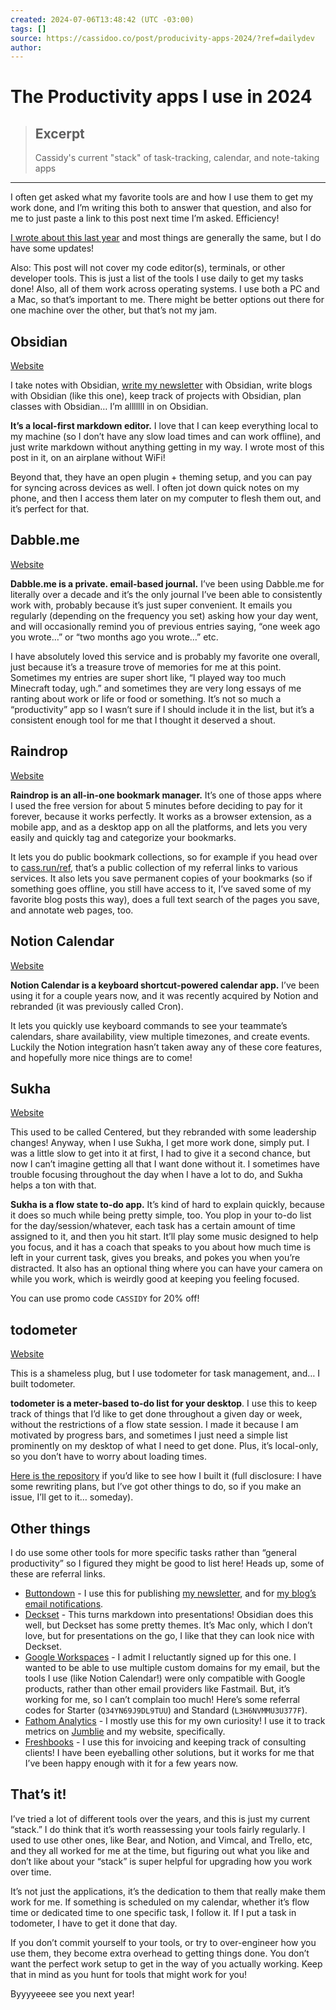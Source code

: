 ```yaml
---
created: 2024-07-06T13:48:42 (UTC -03:00)
tags: []
source: https://cassidoo.co/post/producivity-apps-2024/?ref=dailydev
author: 
---
```


# The Productivity apps I use in 2024

> ## Excerpt
> Cassidy's current "stack" of task-tracking, calendar, and note-taking apps

---
I often get asked what my favorite tools are and how I use them to get my work done, and I’m writing this both to answer that question, and also for me to just paste a link to this post next time I’m asked. Efficiency!

[I wrote about this last year](https://cassidoo.co/post/producivity-apps-2023/) and most things are generally the same, but I do have some updates!

Also: This post will not cover my code editor(s), terminals, or other developer tools. This is just a list of the tools I use daily to get my tasks done! Also, all of them work across operating systems. I use both a PC and a Mac, so that’s important to me. There might be better options out there for one machine over the other, but that’s not my jam.

## Obsidian

[Website](https://obsidian.md/)

I take notes with Obsidian, [write my newsletter](https://cassidoo.co/newsletter/) with Obsidian, write blogs with Obsidian (like this one), keep track of projects with Obsidian, plan classes with Obsidian… I’m alllllll in on Obsidian.

**It’s a local-first markdown editor.** I love that I can keep everything local to my machine (so I don’t have any slow load times and can work offline), and just write markdown without anything getting in my way. I wrote most of this post in it, on an airplane without WiFi!

Beyond that, they have an open plugin + theming setup, and you can pay for syncing across devices as well. I often jot down quick notes on my phone, and then I access them later on my computer to flesh them out, and it’s perfect for that.

## Dabble.me

[Website](https://dabble.me/)

**Dabble.me is a private. email-based journal.** I’ve been using Dabble.me for literally over a decade and it’s the only journal I’ve been able to consistently work with, probably because it’s just super convenient. It emails you regularly (depending on the frequency you set) asking how your day went, and will occasionally remind you of previous entries saying, “one week ago you wrote…” or “two months ago you wrote…” etc.

I have absolutely loved this service and is probably my favorite one overall, just because it’s a treasure trove of memories for me at this point. Sometimes my entries are super short like, “I played way too much Minecraft today, ugh.” and sometimes they are very long essays of me ranting about work or life or food or something. It’s not so much a “productivity” app so I wasn’t sure if I should include it in the list, but it’s a consistent enough tool for me that I thought it deserved a shout.

## Raindrop

[Website](https://raindrop.io/)

**Raindrop is an all-in-one bookmark manager.** It’s one of those apps where I used the free version for about 5 minutes before deciding to pay for it forever, because it works perfectly. It works as a browser extension, as a mobile app, and as a desktop app on all the platforms, and lets you very easily and quickly tag and categorize your bookmarks.

It lets you do public bookmark collections, so for example if you head over to [cass.run/ref](https://cass.run/ref), that’s a public collection of my referral links to various services. It also lets you save permanent copies of your bookmarks (so if something goes offline, you still have access to it, I’ve saved some of my favorite blog posts this way), does a full text search of the pages you save, and annotate web pages, too.

## Notion Calendar

[Website](https://www.notion.so/product/calendar)

**Notion Calendar is a keyboard shortcut-powered calendar app.** I’ve been using it for a couple years now, and it was recently acquired by Notion and rebranded (it was previously called Cron).

It lets you quickly use keyboard commands to see your teammate’s calendars, share availability, view multiple timezones, and create events. Luckily the Notion integration hasn’t taken away any of these core features, and hopefully more nice things are to come!

## Sukha

[Website](https://www.thesukha.co/)

This used to be called Centered, but they rebranded with some leadership changes! Anyway, when I use Sukha, I get more work done, simply put. I was a little slow to get into it at first, I had to give it a second chance, but now I can’t imagine getting all that I want done without it. I sometimes have trouble focusing throughout the day when I have a lot to do, and Sukha helps a ton with that.

**Sukha is a flow state to-do app.** It’s kind of hard to explain quickly, because it does so much while being pretty simple, too. You plop in your to-do list for the day/session/whatever, each task has a certain amount of time assigned to it, and then you hit start. It’ll play some music designed to help you focus, and it has a coach that speaks to you about how much time is left in your current task, gives you breaks, and pokes you when you’re distracted. It also has an optional thing where you can have your camera on while you work, which is weirdly good at keeping you feeling focused.

You can use promo code `CASSIDY` for 20% off!

## todometer

[Website](http://cass.run/todometer)

This is a shameless plug, but I use todometer for task management, and… I built todometer.

**todometer is a meter-based to-do list for your desktop**. I use this to keep track of things that I’d like to get done throughout a given day or week, without the restrictions of a flow state session. I made it because I am motivated by progress bars, and sometimes I just need a simple list prominently on my desktop of what I need to get done. Plus, it’s local-only, so you don’t have to worry about loading times.

[Here is the repository](https://github.com/cassidoo/todometer) if you’d like to see how I built it (full disclosure: I have some rewriting plans, but I’ve got other things to do, so if you make an issue, I’ll get to it… someday).

## Other things

I do use some other tools for more specific tasks rather than “general productivity” so I figured they might be good to list here! Heads up, some of these are referral links.

-   [Buttondown](https://buttondown.email/refer/cassidoo) - I use this for publishing [my newsletter](https://cassidoo.co/newsletter), and for [my blog’s email notifications](https://buttondown.email/cassidoo-blog).
-   [Deckset](https://decksetapp.com/) - This turns markdown into presentations! Obsidian does this well, but Deckset has some pretty themes. It’s Mac only, which I don’t love, but for presentations on the go, I like that they can look nice with Deckset.
-   [Google Workspaces](https://workspace.google.com/landing/partners/referral/gws2.html?utm_source=sign-up&utm_medium=affiliatereferral&utm_campaign=apps-referral-program&utm_content=ZPPCFRP) - I admit I reluctantly signed up for this one. I wanted to be able to use multiple custom domains for my email, but the tools I use (like Notion Calendar!) were only compatible with Google products, rather than other email providers like Fastmail. But, it’s working for me, so I can’t complain too much! Here’s some referral codes for Starter (`Q34YN69J9DL9TUU`) and Standard (`L3H6NVMMU3U377F`).
-   [Fathom Analytics](https://usefathom.com/ref/CDEUHI) - I mostly use this for my own curiosity! I use it to track metrics on [Jumblie](https://jumblie.com/) and my website, specifically.
-   [Freshbooks](http://fbuy.me/tc2vq) - I use this for invoicing and keeping track of consulting clients! I have been eyeballing other solutions, but it works for me that I’ve been happy enough with it for a few years now.

## That’s it!

I’ve tried a lot of different tools over the years, and this is just my current “stack.” I do think that it’s worth reassessing your tools fairly regularly. I used to use other ones, like Bear, and Notion, and Vimcal, and Trello, etc, and they all worked for me at the time, but figuring out what you like and don’t like about your “stack” is super helpful for upgrading how you work over time.

It’s not just the applications, it’s the dedication to them that really make them work for me. If something is scheduled on my calendar, whether it’s flow time or dedicated time to one specific task, I follow it. If I put a task in todometer, I have to get it done that day.

If you don’t commit yourself to your tools, or try to over-engineer how you use them, they become extra overhead to getting things done. You don’t want the perfect work setup to get in the way of you actually working. Keep that in mind as you hunt for tools that might work for you!

Byyyyeeee see you next year!
